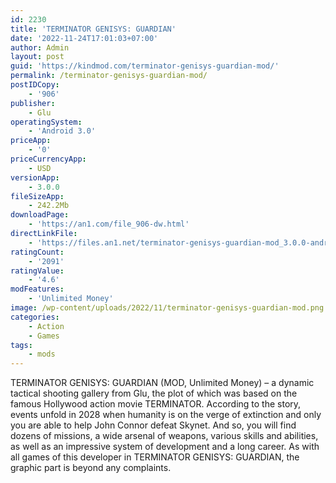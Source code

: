 ```yaml
---
id: 2230
title: 'TERMINATOR GENISYS: GUARDIAN'
date: '2022-11-24T17:01:03+07:00'
author: Admin
layout: post
guid: 'https://kindmod.com/terminator-genisys-guardian-mod/'
permalink: /terminator-genisys-guardian-mod/
postIDCopy:
    - '906'
publisher:
    - Glu
operatingSystem:
    - 'Android 3.0'
priceApp:
    - '0'
priceCurrencyApp:
    - USD
versionApp:
    - 3.0.0
fileSizeApp:
    - 242.2Mb
downloadPage:
    - 'https://an1.com/file_906-dw.html'
directLinkFile:
    - 'https://files.an1.net/terminator-genisys-guardian-mod_3.0.0-android-1.com.apk'
ratingCount:
    - '2091'
ratingValue:
    - '4.6'
modFeatures:
    - 'Unlimited Money'
image: /wp-content/uploads/2022/11/terminator-genisys-guardian-mod.png
categories:
    - Action
    - Games
tags:
    - mods
---
```


TERMINATOR GENISYS: GUARDIAN (MOD, Unlimited Money) – a dynamic tactical shooting gallery from Glu, the plot of which was based on the famous Hollywood action movie TERMINATOR. According to the story, events unfold in 2028 when humanity is on the verge of extinction and only you are able to help John Connor defeat Skynet. And so, you will find dozens of missions, a wide arsenal of weapons, various skills and abilities, as well as an impressive system of development and a long career. As with all games of this developer in TERMINATOR GENISYS: GUARDIAN, the graphic part is beyond any complaints.